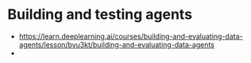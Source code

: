 # Building and testing agents
* https://learn.deeplearning.ai/courses/building-and-evaluating-data-agents/lesson/bvu3kt/building-and-evaluating-data-agents
* 

